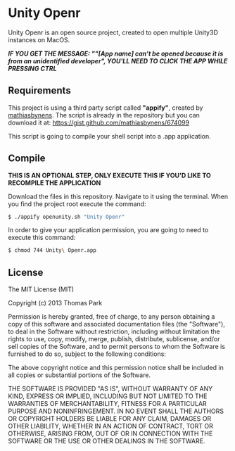 # Unity Openr

Unity Openr is an open source project, created to open multiple Unity3D instances on MacOS.

***IF YOU GET THE MESSAGE: ""[App name] can’t be opened because it is from an unidentified developer", YOU'LL NEED TO CLICK THE APP WHILE PRESSING CTRL***

## Requirements

This project is using a third party script called **"appify"**, created by [mathiasbynens]. The script is already in the repository but you can download it at:  https://gist.github.com/mathiasbynens/674099


This script is going to compile your shell script into a .app application.

## Compile

**THIS IS AN OPTIONAL STEP, ONLY EXECUTE THIS IF YOU'D LIKE TO RECOMPILE THE APPLICATION**

Download the files in this repository. Navigate to it using the terminal. When you find the project root execute the command:

```sh
$ ./appify openunity.sh "Unity Openr"
```

In order to give your application permission, you are going to need to execute this command:

```sh
$ chmod 744 Unity\ Openr.app
```

License
----

The MIT License (MIT)

Copyright (c) 2013 Thomas Park

Permission is hereby granted, free of charge, to any person obtaining a copy
of this software and associated documentation files (the "Software"), to deal
in the Software without restriction, including without limitation the rights
to use, copy, modify, merge, publish, distribute, sublicense, and/or sell
copies of the Software, and to permit persons to whom the Software is
furnished to do so, subject to the following conditions:

The above copyright notice and this permission notice shall be included in
all copies or substantial portions of the Software.

THE SOFTWARE IS PROVIDED "AS IS", WITHOUT WARRANTY OF ANY KIND, EXPRESS OR
IMPLIED, INCLUDING BUT NOT LIMITED TO THE WARRANTIES OF MERCHANTABILITY,
FITNESS FOR A PARTICULAR PURPOSE AND NONINFRINGEMENT. IN NO EVENT SHALL THE
AUTHORS OR COPYRIGHT HOLDERS BE LIABLE FOR ANY CLAIM, DAMAGES OR OTHER
LIABILITY, WHETHER IN AN ACTION OF CONTRACT, TORT OR OTHERWISE, ARISING FROM,
OUT OF OR IN CONNECTION WITH THE SOFTWARE OR THE USE OR OTHER DEALINGS IN
THE SOFTWARE.


   [mathiasbynens]: <https://gist.github.com/mathiasbynens>
